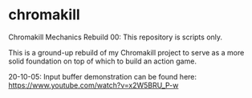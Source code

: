 # chromakill
Chromakill Mechanics Rebuild 00: This repository is scripts only.

This is a ground-up rebuild of my Chromakill project to serve as a more solid foundation on top of which to build an action game.

20-10-05: Input buffer demonstration can be found here: https://www.youtube.com/watch?v=x2W5BRU_P-w
